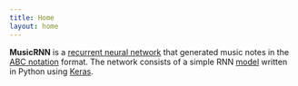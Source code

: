 ```yaml
---
title: Home
layout: home
---
```


**MusicRNN** is a [recurrent neural network][RNN] that generated music notes in the [ABC notation] format.
The network consists of a simple RNN [model] written in Python using [Keras].


[RNN]: https://en.wikipedia.org/wiki/Recurrent_neural_network
[ABC notation]: https://en.wikipedia.org/wiki/ABC_notation
[Keras]: https://keras.io/
[model]: model

